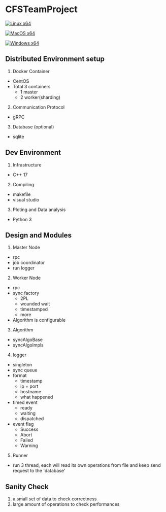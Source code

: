# CFSTeamProject

[![Linux x64](https://github.com/Dai0526/CFSTeamProject/actions/workflows/Java17_Ubuntu_.yml/badge.svg)](https://github.com/Dai0526/CFSTeamProject/actions/workflows/Java17_Ubuntu_.yml)

[![MacOS x64](https://github.com/Dai0526/CFSTeamProject/actions/workflows/Java17_MacOS_x64.yml/badge.svg)](https://github.com/Dai0526/CFSTeamProject/actions/workflows/Java17_MacOS_x64.yml)

[![Windows x64](https://github.com/Dai0526/CFSTeamProject/actions/workflows/Java17_Win_x64_.yml/badge.svg)](https://github.com/Dai0526/CFSTeamProject/actions/workflows/Java17_Win_x64_.yml)

## Distributed Environment setup
1. Docker Container
  - CentOS
  - Total 3 containers
    - 1 master
    - 2 worker(sharding)

2. Communication Protocol
  - gRPC

3. Database (optional)
  - sqlite


## Dev Environment
1. Infrastructure
  - C++ 17

2. Compiling
  - makefile
  - visual studio
  
3. Ploting and Data analysis
  - Python 3


## Design and Modules

1. Master Node
  - rpc
  - job coordinator
  - run logger

2. Worker Node
  - rpc
  - sync factory
    - 2PL
    - wounded wait
    - timestamped
    - more
  - Algorithm is configurable

3. Algorithm
  - syncAlgoBase
  - syncAlgoImpls

4. logger
  - singleton
  - sync queue
  - format
    - timestamp
    - ip + port
    - hostname
    - what happened
  - timed event
    - ready
    - waiting
    - dispatched
  - event flag
    - Success
    - Abort
    - Failed
    - Warning

5. Runner
  - run 3 thread, each will read its own operations from file and keep send request to the 'database'

## Sanity Check
  1. a small set of data to check correctness
  2. large amount of operations to check performances

